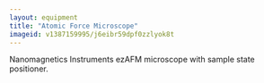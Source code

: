 ```yaml
---
layout: equipment
title: "Atomic Force Microscope"
imageid: v1387159995/j6eibr59dpf0zzlyok8t
---
```


Nanomagnetics Instruments ezAFM microscope with sample state positioner.

